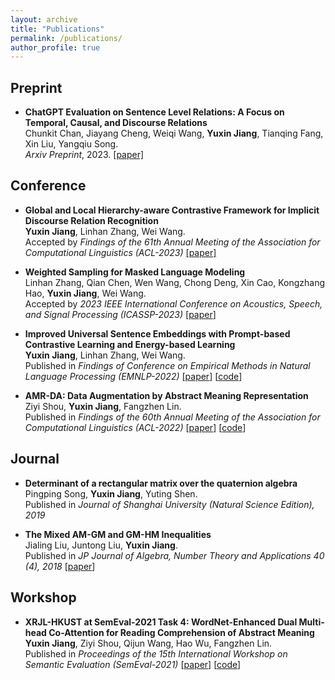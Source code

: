```yaml
---
layout: archive
title: "Publications"
permalink: /publications/
author_profile: true
---
```


## Preprint
- **ChatGPT Evaluation on Sentence Level Relations: A Focus on Temporal, Causal, and Discourse Relations**\
Chunkit Chan, Jiayang Cheng, Weiqi Wang, **Yuxin Jiang**, Tianqing Fang, Xin Liu, Yangqiu Song.\
*Arxiv Preprint*, 2023. [[paper]](https://arxiv.org/abs/2304.14827)


## Conference
- **Global and Local Hierarchy-aware Contrastive Framework for Implicit Discourse Relation Recognition**\
**Yuxin Jiang**, Linhan Zhang, Wei Wang.\
Accepted by *Findings of the 61th Annual Meeting of the Association for Computational Linguistics (ACL-2023)*
[[paper]](https://arxiv.org/abs/2211.13873)

- **Weighted Sampling for Masked Language Modeling**\
Linhan Zhang, Qian Chen, Wen Wang, Chong Deng, Xin Cao, Kongzhang Hao, **Yuxin Jiang**, Wei Wang.\
Accepted by *2023 IEEE International Conference on Acoustics, Speech, and Signal Processing (ICASSP-2023)*
[[paper](https://arxiv.org/abs/2302.14225)]

- **Improved Universal Sentence Embeddings with Prompt-based Contrastive Learning and Energy-based Learning**\
**Yuxin Jiang**, Linhan Zhang, Wei Wang.\
Published in *Findings of Conference on Empirical Methods in Natural Language Processing (EMNLP-2022)*
[[paper](https://aclanthology.org/2022.findings-emnlp.220/)] [[code](https://github.com/YJiangcm/PromCSE)]

- **AMR-DA: Data Augmentation by Abstract Meaning Representation**\
Ziyi Shou, **Yuxin Jiang**, Fangzhen Lin.\
Published in *Findings of the 60th Annual Meeting of the Association for Computational Linguistics (ACL-2022)*
[[paper](https://aclanthology.org/2022.findings-acl.244/)] [[code](https://github.com/zzshou/amr-data-augmentation)]


## Journal
- **Determinant of a rectangular matrix over the quaternion algebra**\
Pingping Song, **Yuxin Jiang**, Yuting Shen.\
Published in *Journal of Shanghai University (Natural Science Edition), 2019*

- **The Mixed AM-GM and GM-HM Inequalities**\
Jialing Liu, Juntong Liu, **Yuxin Jiang**.\
Published in *JP Journal of Algebra, Number Theory and Applications 40 (4), 2018*
[[paper](http://www.pphmj.com/abstract/11971.htm)]


## Workshop
- **XRJL-HKUST at SemEval-2021 Task 4: WordNet-Enhanced Dual Multi-head Co-Attention for Reading Comprehension of Abstract Meaning**\
**Yuxin Jiang**, Ziyi Shou, Qijun Wang, Hao Wu, Fangzhen Lin.\
Published in *Proceedings of the 15th International Workshop on Semantic Evaluation (SemEval-2021)*
[[paper](https://aclanthology.org/2021.semeval-1.105/)] [[code](https://github.com/zzshou/RCAM)]
